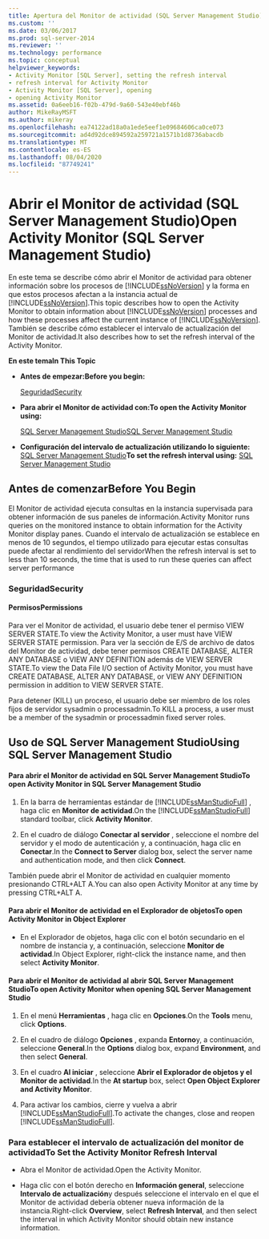 ```yaml
---
title: Apertura del Monitor de actividad (SQL Server Management Studio) | Microsoft Docs
ms.custom: ''
ms.date: 03/06/2017
ms.prod: sql-server-2014
ms.reviewer: ''
ms.technology: performance
ms.topic: conceptual
helpviewer_keywords:
- Activity Monitor [SQL Server], setting the refresh interval
- refresh interval for Activity Monitor
- Activity Monitor [SQL Server], opening
- opening Activity Monitor
ms.assetid: 0a6eeb16-f02b-479d-9a60-543e40ebf46b
author: MikeRayMSFT
ms.author: mikeray
ms.openlocfilehash: ea74122ad18a0a1ede5eef1e09684606ca0ce073
ms.sourcegitcommit: ad4d92dce894592a259721a1571b1d8736abacdb
ms.translationtype: MT
ms.contentlocale: es-ES
ms.lasthandoff: 08/04/2020
ms.locfileid: "87749241"
---
```

# <a name="open-activity-monitor-sql-server-management-studio"></a><span data-ttu-id="d59aa-102">Abrir el Monitor de actividad (SQL Server Management Studio)</span><span class="sxs-lookup"><span data-stu-id="d59aa-102">Open Activity Monitor (SQL Server Management Studio)</span></span>
  <span data-ttu-id="d59aa-103">En este tema se describe cómo abrir el Monitor de actividad para obtener información sobre los procesos de [!INCLUDE[ssNoVersion](../../includes/ssnoversion-md.md)] y la forma en que estos procesos afectan a la instancia actual de [!INCLUDE[ssNoVersion](../../includes/ssnoversion-md.md)].</span><span class="sxs-lookup"><span data-stu-id="d59aa-103">This topic describes how to open the Activity Monitor to obtain information about [!INCLUDE[ssNoVersion](../../includes/ssnoversion-md.md)] processes and how these processes affect the current instance of [!INCLUDE[ssNoVersion](../../includes/ssnoversion-md.md)].</span></span> <span data-ttu-id="d59aa-104">También se describe cómo establecer el intervalo de actualización del Monitor de actividad.</span><span class="sxs-lookup"><span data-stu-id="d59aa-104">It also describes how to set the refresh interval of the Activity Monitor.</span></span>  
  
 <span data-ttu-id="d59aa-105">**En este tema**</span><span class="sxs-lookup"><span data-stu-id="d59aa-105">**In This Topic**</span></span>  
  
-   <span data-ttu-id="d59aa-106">**Antes de empezar:**</span><span class="sxs-lookup"><span data-stu-id="d59aa-106">**Before you begin:**</span></span>  
  
     [<span data-ttu-id="d59aa-107">Seguridad</span><span class="sxs-lookup"><span data-stu-id="d59aa-107">Security</span></span>](#Security)  
  
-   <span data-ttu-id="d59aa-108">**Para abrir el Monitor de actividad con:**</span><span class="sxs-lookup"><span data-stu-id="d59aa-108">**To open the Activity Monitor using:**</span></span>  
  
     [<span data-ttu-id="d59aa-109">SQL Server Management Studio</span><span class="sxs-lookup"><span data-stu-id="d59aa-109">SQL Server Management Studio</span></span>](#SSMSProcedure)  
  
-   <span data-ttu-id="d59aa-110">**Configuración del intervalo de actualización utilizando lo siguiente:**  [SQL Server Management Studio](#Refresh)</span><span class="sxs-lookup"><span data-stu-id="d59aa-110">**To set the refresh interval using:**  [SQL Server Management Studio](#Refresh)</span></span>  
  
##  <a name="before-you-begin"></a><a name="BeforeYouBegin"></a> <span data-ttu-id="d59aa-111">Antes de comenzar</span><span class="sxs-lookup"><span data-stu-id="d59aa-111">Before You Begin</span></span>  
 <span data-ttu-id="d59aa-112">El Monitor de actividad ejecuta consultas en la instancia supervisada para obtener información de sus paneles de información.</span><span class="sxs-lookup"><span data-stu-id="d59aa-112">Activity Monitor runs queries on the monitored instance to obtain information for the Activity Monitor display panes.</span></span> <span data-ttu-id="d59aa-113">Cuando el intervalo de actualización se establece en menos de 10 segundos, el tiempo utilizado para ejecutar estas consultas puede afectar al rendimiento del servidor</span><span class="sxs-lookup"><span data-stu-id="d59aa-113">When the refresh interval is set to less than 10 seconds, the time that is used to run these queries can affect server performance</span></span>  
  
###  <a name="security"></a><a name="Security"></a> <span data-ttu-id="d59aa-114">Seguridad</span><span class="sxs-lookup"><span data-stu-id="d59aa-114">Security</span></span>  
  
####  <a name="permissions"></a><a name="Permissions"></a> <span data-ttu-id="d59aa-115">Permisos</span><span class="sxs-lookup"><span data-stu-id="d59aa-115">Permissions</span></span>  
 <span data-ttu-id="d59aa-116">Para ver el Monitor de actividad, el usuario debe tener el permiso VIEW SERVER STATE.</span><span class="sxs-lookup"><span data-stu-id="d59aa-116">To view the Activity Monitor, a user must have VIEW SERVER STATE permission.</span></span> <span data-ttu-id="d59aa-117">Para ver la sección de E/S de archivo de datos del Monitor de actividad, debe tener permisos CREATE DATABASE, ALTER ANY DATABASE o VIEW ANY DEFINITION además de VIEW SERVER STATE.</span><span class="sxs-lookup"><span data-stu-id="d59aa-117">To view the Data File I/O section of Activity Monitor, you must have CREATE DATABASE, ALTER ANY DATABASE, or VIEW ANY DEFINITION permission in addition to VIEW SERVER STATE.</span></span>  
  
 <span data-ttu-id="d59aa-118">Para detener (KILL) un proceso, el usuario debe ser miembro de los roles fijos de servidor sysadmin o processadmin.</span><span class="sxs-lookup"><span data-stu-id="d59aa-118">To KILL a process, a user must be a member of the sysadmin or processadmin fixed server roles.</span></span>  
  
##  <a name="using-sql-server-management-studio"></a><a name="SSMSProcedure"></a> <span data-ttu-id="d59aa-119">Uso de SQL Server Management Studio</span><span class="sxs-lookup"><span data-stu-id="d59aa-119">Using SQL Server Management Studio</span></span>  
  
#### <a name="to-open-activity-monitor-in-sql-server-management-studio"></a><span data-ttu-id="d59aa-120">Para abrir el Monitor de actividad en SQL Server Management Studio</span><span class="sxs-lookup"><span data-stu-id="d59aa-120">To open Activity Monitor in SQL Server Management Studio</span></span>  
  
1.  <span data-ttu-id="d59aa-121">En la barra de herramientas estándar de [!INCLUDE[ssManStudioFull](../../includes/ssmanstudiofull-md.md)] , haga clic en **Monitor de actividad**.</span><span class="sxs-lookup"><span data-stu-id="d59aa-121">On the [!INCLUDE[ssManStudioFull](../../includes/ssmanstudiofull-md.md)] standard toolbar, click **Activity Monitor**.</span></span>  
  
2.  <span data-ttu-id="d59aa-122">En el cuadro de diálogo **Conectar al servidor** , seleccione el nombre del servidor y el modo de autenticación y, a continuación, haga clic en **Conectar**.</span><span class="sxs-lookup"><span data-stu-id="d59aa-122">In the **Connect to Server** dialog box, select the server name and authentication mode, and then click **Connect**.</span></span>  
  
 <span data-ttu-id="d59aa-123">También puede abrir el Monitor de actividad en cualquier momento presionando CTRL+ALT A.</span><span class="sxs-lookup"><span data-stu-id="d59aa-123">You can also open Activity Monitor at any time by pressing CTRL+ALT A.</span></span>  
  
#### <a name="to-open-activity-monitor-in-object-explorer"></a><span data-ttu-id="d59aa-124">Para abrir el Monitor de actividad en el Explorador de objetos</span><span class="sxs-lookup"><span data-stu-id="d59aa-124">To open Activity Monitor in Object Explorer</span></span>  
  
-   <span data-ttu-id="d59aa-125">En el Explorador de objetos, haga clic con el botón secundario en el nombre de instancia y, a continuación, seleccione **Monitor de actividad**.</span><span class="sxs-lookup"><span data-stu-id="d59aa-125">In Object Explorer, right-click the instance name, and then select **Activity Monitor**.</span></span>  
  
#### <a name="to-open-activity-monitor-when-opening-sql-server-management-studio"></a><span data-ttu-id="d59aa-126">Para abrir el Monitor de actividad al abrir SQL Server Management Studio</span><span class="sxs-lookup"><span data-stu-id="d59aa-126">To open Activity Monitor when opening SQL Server Management Studio</span></span>  
  
1.  <span data-ttu-id="d59aa-127">En el menú **Herramientas** , haga clic en **Opciones**.</span><span class="sxs-lookup"><span data-stu-id="d59aa-127">On the **Tools** menu, click **Options**.</span></span>  
  
2.  <span data-ttu-id="d59aa-128">En el cuadro de diálogo **Opciones** , expanda **Entorno**y, a continuación, seleccione **General**.</span><span class="sxs-lookup"><span data-stu-id="d59aa-128">In the **Options** dialog box, expand **Environment**, and then select **General**.</span></span>  
  
3.  <span data-ttu-id="d59aa-129">En el cuadro **Al iniciar** , seleccione **Abrir el Explorador de objetos y el Monitor de actividad**.</span><span class="sxs-lookup"><span data-stu-id="d59aa-129">In the **At startup** box, select **Open Object Explorer and Activity Monitor**.</span></span>  
  
4.  <span data-ttu-id="d59aa-130">Para activar los cambios, cierre y vuelva a abrir [!INCLUDE[ssManStudioFull](../../includes/ssmanstudiofull-md.md)].</span><span class="sxs-lookup"><span data-stu-id="d59aa-130">To activate the changes, close and reopen [!INCLUDE[ssManStudioFull](../../includes/ssmanstudiofull-md.md)].</span></span>  
  
###  <a name="to-set-the-activity-monitor-refresh-interval"></a><a name="Refresh"></a><span data-ttu-id="d59aa-131">Para establecer el intervalo de actualización del monitor de actividad</span><span class="sxs-lookup"><span data-stu-id="d59aa-131">To Set the Activity Monitor Refresh Interval</span></span>  
  
-   <span data-ttu-id="d59aa-132">Abra el Monitor de actividad.</span><span class="sxs-lookup"><span data-stu-id="d59aa-132">Open the Activity Monitor.</span></span>  
  
-   <span data-ttu-id="d59aa-133">Haga clic con el botón derecho en **Información general**, seleccione **Intervalo de actualización**y después seleccione el intervalo en el que el Monitor de actividad debería obtener nueva información de la instancia.</span><span class="sxs-lookup"><span data-stu-id="d59aa-133">Right-click **Overview**, select **Refresh Interval**, and then select the interval in which Activity Monitor should obtain new instance information.</span></span>  
  
  
